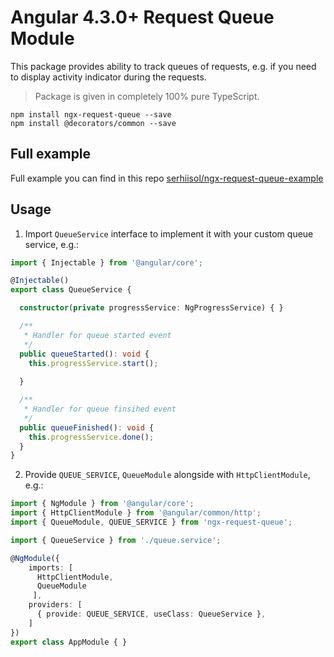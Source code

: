 # Angular 4.3.0+ Request Queue Module

This package provides ability to track queues of requests, e.g. if you need to display activity indicator during the requests.

> Package is given in completely 100% pure TypeScript.

```
npm install ngx-request-queue --save
npm install @decorators/common --save
```

## Full example
Full example you can find in this repo [serhiisol/ngx-request-queue-example](https://github.com/serhiisol/ngx-request-queue-example)

## Usage

1. Import `QueueService` interface to implement it with your custom queue service, e.g.:
```typescript
import { Injectable } from '@angular/core';

@Injectable()
export class QueueService {

  constructor(private progressService: NgProgressService) { }

  /**
   * Handler for queue started event
   */
  public queueStarted(): void {
    this.progressService.start();
    
  }

  /**
   * Handler for queue finsihed event
   */
  public queueFinished(): void {
    this.progressService.done();
  }
}
```

2. Provide `QUEUE_SERVICE`, `QueueModule` alongside with `HttpClientModule`, e.g.:
```typescript
import { NgModule } from '@angular/core';
import { HttpClientModule } from '@angular/common/http';
import { QueueModule, QUEUE_SERVICE } from 'ngx-request-queue';

import { QueueService } from './queue.service';

@NgModule({
    imports: [ 
      HttpClientModule,
      QueueModule
     ],
    providers: [
      { provide: QUEUE_SERVICE, useClass: QueueService },
    ]
})
export class AppModule { }
```
